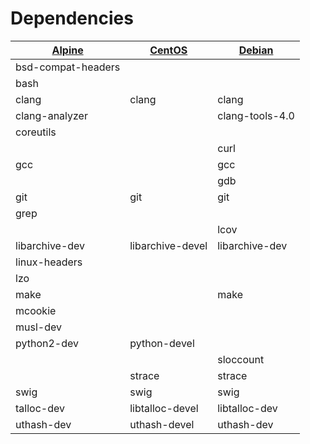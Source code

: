 # Dependencies

| [Alpine][alpine-ref]              | [CentOS][centos-ref]         | [Debian][debian-ref] |
| --------------------------------- | ---------------------------- | ---------------------------------|
| bsd-compat-headers                |                              |                                  |
| bash                              |                              |                                  |
| clang                             | clang                        | clang                            |
| clang-analyzer                    |                              | clang-tools-4.0                  |
| coreutils                         |                              |                                  |
|                                   |                              | curl                             |
| gcc                               |                              | gcc                              |
|                                   |                              | gdb                              |
| git                               | git                          | git                              |
| grep                              |                              |                                  |
|                                   |                              | lcov                             |
| libarchive-dev                    | libarchive-devel             | libarchive-dev                   |
| linux-headers                     |                              |                                  |
| lzo                               |                              |                                  |
| make                              |                              | make                             |
| mcookie                           |                              |                                  |
| musl-dev                          |                              |                                  |
| python2-dev                       | python-devel                 |                                  |
|                                   |                              | sloccount                        |
|                                   | strace                       | strace                           |
| swig                              | swig                         | swig                             |
| talloc-dev                        | libtalloc-devel              | libtalloc-dev                    |
| uthash-dev                        | uthash-devel                 | uthash-dev                       |

[alpine-ref]: https://alpinelinux.org
[centos-ref]: https://centos.org
[debian-ref]: https://www.debian.org
